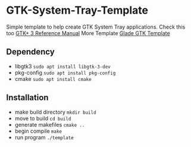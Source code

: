 # GTK-System-Tray-Template
Simple template to help create GTK System Tray applications. 
Check this too [GTK+ 3 Reference Manual](https://developer.gnome.org/gtk3/stable/index.html)
More Template [Glade GTK Template](https://github.com/catzy007/Glade-GTK-Template)

## Dependency
* libgtk3 `sudo apt install libgtk-3-dev`
* pkg-config `sudo apt install pkg-config`
* cmake `sudo apt install cmake`

## Installation
* make build directory `mkdir build`
* move to build `cd build`
* generate makefiles `cmake ..`
* begin compile `make`
* run program `./template`
